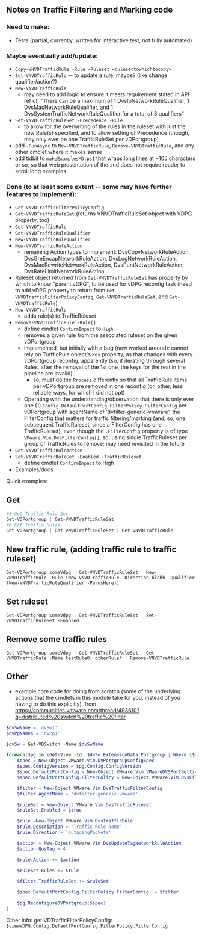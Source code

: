 ## Notes on Traffic Filtering and Marking code


### Need to make:
- Tests (partial, currently, written for interactive test, not fully automated)

### Maybe eventually add/update:
- `Copy-VNVDTrafficRule -Rule -Ruleset <rulesettowhichtocopy>`
- `Set-VNVDTrafficRule` -- to update a rule, maybe? (like change qualifier/action?)
- `New-VNVDTrafficRule`
    - may need to add logic to ensure it meets requirement stated in API ref of, "There can be a maximum of 1 DvsIpNetworkRuleQualifier, 1 DvsMacNetworkRuleQualifier, and 1 DvsSystemTrafficNetworkRuleQualifier for a total of 3 qualifiers"
- `Set-VNVDTrafficRuleSet -Precedence -Rule`
    - to allow for the overwriting of the rules in the ruleset with just the new Rule(s) specified, and to allow setting of Precedence (though, may only ever be one TrafficRuleSet per vDPortgroup)
- add `-RunAsync` to `New-VNVDTrafficRule`, `Remove-VNVDTrafficRule`, and any other cmdlet where it makes sense
- add tidbit to `makeExamplesMD.ps1` that wraps long lines at ~105 characters or so, so that web presentation of the .md does not require reader to scroll long examples

### Done (to at least some extent -- some may have further features to implement):
- `Get-VNVDTrafficFilterPolicyConfig`
- `Get-VNVDTrafficRuleSet` (returns VNVDTrafficRuleSet object with VDPG property, too)
- `Get-VNVDTrafficRule`
- `Get-VNVDTrafficRuleQualifier`
- `New-VNVDTrafficRuleQualifier`
- `New-VNVDTrafficRuleAction`
    - remaining Action types to implement: DvsCopyNetworkRuleAction, DvsGreEncapNetworkRuleAction, DvsLogNetworkRuleAction, DvsMacRewriteNetworkRuleAction, DvsPuntNetworkRuleAction, DvsRateLimitNetworkRuleAction
- Ruleset object returned from `Get-VNVDTrafficRuleSet` has property by which to know "parent vDPG", to be used for vDPG reconfig task (need to add vDPG property to return from `Get-VNVDTrafficFilterPolicyConfig`, `Get-VNVDTrafficRuleSet`, and `Get-VNVDTrafficRule`)
- `New-VNVDTrafficRule`
    - adds rule(s) to TrafficRuleset
- `Remove-VNVDTrafficRule -Rule[]`
    - define cmdlet `ConfirmImpact` to `High`
    - removes a given rule from the associated ruleset on the given vDPortgroup
    - implemented, but initially with a bug (now worked around):  cannot rely on TrafficRule object's `Key` property, as that changes with every vDPortgroup reconfig, apparently (so, if iterating through several Rules, after the removal of the 1st one, the keys for the rest in the pipeline are invalid)
        - so, must do the `Process` differently so that all TrafficRule items per vDPortgroup are removed in one reconfig (or, other, less reliable ways, for which I did not opt)
    - Operating with the understanding/observation that there is only ever one (1) `Config.DefaultPortConfig.FilterPolicy.FilterConfig` per vDPortgroup with agentName of 'dvfilter-generic-vmware', the FilterConfig that matters for traffic filtering/marking (and, so, one subsequent TrafficRuleset, since a FilterConfig has one TrafficRuleset), even though the `.FilterConfig` property is of type `VMware.Vim.DvsFilterConfig[]`; so, using single TrafficRuleset per group of TrafficRules to remove; may need revisited in the future
- `Get-VNVDTrafficRuleAction`
- `Set-VNVDTrafficRuleSet -Enabled -TrafficRuleset`
    - define cmdlet `ConfirmImpact` to High
- Examples/docs

Quick examples:
## Get
```PowerShell
## Get Traffic Rule Set
Get-VDPortgroup | Get-VNVDTrafficRuleSet
## Get Traffic Rules
Get-VDPortgroup | Get-VNVDTrafficRuleSet | Get-VNVDTrafficRule
```

## New traffic rule, (adding traffic rule to traffic ruleset)
`Get-VDPortgroup someVdpg | Get-VNVDTrafficRuleSet | New-VNVDTrafficRule -Rule (New-VNVDTrafficRule -Direction blahh -Qualifier (New-VNVDTrafficRuleQualifier -ParmsHere))`

## Set ruleset
`Get-VDPortgroup someVdpg | Get-VNVDTrafficRuleSet | Set-VNVDTrafficRuleSet -Enabled`

## Remove some traffic rules
`Get-VDPortgroup someVdpg | Get-VNVDTrafficRuleSet | Get-VNVDTrafficRule -Name testRule0, otherRule* | Remove-VNVDTrafficRule`


## Other
- example core code for doing from scratch (some of the underlying actions that the cmdlets in this module take for you, instead of you having to do this explicitly), from https://communities.vmware.com/thread/493610?q=distributed%20switch%20traffic%20filter
``` PowerShell
$dvSwName = 'dvSw1'
$dvPgNames = 'dvPg1'

$dvSw = Get-VDSwitch -Name $dvSwName

foreach($pg in (Get-View -Id  $dvSw.ExtensionData.Portgroup | Where {$dvPgNames -contains $_.Name})){
    $spec = New-Object VMware.Vim.DVPortgroupConfigSpec
    $spec.ConfigVersion = $pg.Config.ConfigVersion
    $spec.DefaultPortConfig = New-Object VMware.Vim.VMwareDVSPortSetting
    $spec.DefaultPortConfig.FilterPolicy = New-Object VMware.Vim.DvsFilterPolicy

    $filter = New-Object VMware.Vim.DvsTrafficFilterConfig
    $filter.AgentName = 'dvfilter-generic-vmware'

    $ruleSet = New-Object VMware.Vim.DvsTrafficRuleset
    $ruleSet.Enabled = $true

    $rule =New-Object VMware.Vim.DvsTrafficRule
    $rule.Description = 'Traffic Rule Name'
    $rule.Direction = 'outgoingPackets'

    $action = New-Object VMware.Vim.DvsUpdateTagNetworkRuleAction
    $action.QosTag = 4

    $rule.Action += $action

    $ruleSet.Rules += $rule

    $filter.TrafficRuleSet += $ruleSet

    $spec.DefaultPortConfig.FilterPolicy.FilterConfig += $filter

    $pg.ReconfigureDVPortgroup($spec)
}
```

Other info:
get VDTrafficFilterPolicyConfig:
`$viewVDPG.Config.DefaultPortConfig.FilterPolicy.FilterConfig`
